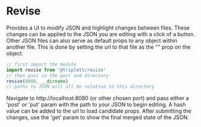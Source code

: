 # Revise
Provides a UI to modify JSON and highlight changes between files. These changes can be applied to the JSON you are editing with a click of a button. Other JSON files can also serve as default props to any object within another file. This is done by setting the url to that file as the "" prop on the object.

```js
// first import the module
import revise from '@triplett/revise'
// then pass in the port and directory
revise(8080, __dirname)
// paths to JSON will all be relative to this directory
```

Navigate to http://localhost:8080 (or other chosen port) and pass either a 'post' or 'put' param with the path to your JSON to begin editing. A hash value can be added to the url to load candidate props. After submitting the changes, use the 'get' param to show the final merged state of the JSON.
